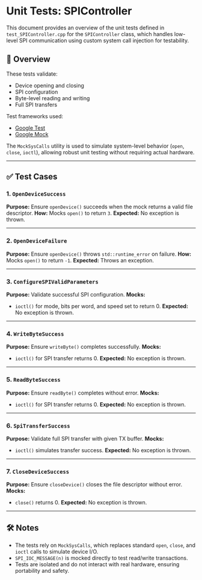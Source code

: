 # Unit Tests: SPIController

This document provides an overview of the unit tests defined in `test_SPIController.cpp` for the `SPIController` class, which handles low-level SPI communication using custom system call injection for testability.

## 🧪 Overview

These tests validate:
- Device opening and closing
- SPI configuration
- Byte-level reading and writing
- Full SPI transfers

Test frameworks used:
- [Google Test](https://github.com/google/googletest)
- [Google Mock](https://github.com/google/googletest/blob/main/googlemock/README.md)

The `MockSysCalls` utility is used to simulate system-level behavior (`open`, `close`, `ioctl`), allowing robust unit testing without requiring actual hardware.

---

## ✅ Test Cases

### 1. `OpenDeviceSuccess`
**Purpose:** Ensure `openDevice()` succeeds when the mock returns a valid file descriptor.
**How:** Mocks `open()` to return `3`.
**Expected:** No exception is thrown.

---

### 2. `OpenDeviceFailure`
**Purpose:** Ensure `openDevice()` throws `std::runtime_error` on failure.
**How:** Mocks `open()` to return `-1`.
**Expected:** Throws an exception.

---

### 3. `ConfigureSPIValidParameters`
**Purpose:** Validate successful SPI configuration.
**Mocks:**
- `ioctl()` for mode, bits per word, and speed set to return 0.
**Expected:** No exception is thrown.

---

### 4. `WriteByteSuccess`
**Purpose:** Ensure `writeByte()` completes successfully.
**Mocks:**
- `ioctl()` for SPI transfer returns 0.
**Expected:** No exception is thrown.

---

### 5. `ReadByteSuccess`
**Purpose:** Ensure `readByte()` completes without error.
**Mocks:**
- `ioctl()` for SPI transfer returns 0.
**Expected:** No exception is thrown.

---

### 6. `SpiTransferSuccess`
**Purpose:** Validate full SPI transfer with given TX buffer.
**Mocks:**
- `ioctl()` simulates transfer success.
**Expected:** No exception is thrown.

---

### 7. `CloseDeviceSuccess`
**Purpose:** Ensure `closeDevice()` closes the file descriptor without error.
**Mocks:**
- `close()` returns 0.
**Expected:** No exception is thrown.

---

## 🛠 Notes

- The tests rely on `MockSysCalls`, which replaces standard `open`, `close`, and `ioctl` calls to simulate device I/O.
- `SPI_IOC_MESSAGE(n)` is mocked directly to test read/write transactions.
- Tests are isolated and do not interact with real hardware, ensuring portability and safety.
